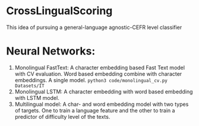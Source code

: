 # CrossLingualScoring
This idea of pursuing a general-language agnostic-CEFR level classifier

# Neural Networks:
1. Monolingual FastText: A character embedding based Fast Text model with CV evaluation. Word based embedding combine with character embeddings. A single model.
`python3 code/monolingual_cv.py Datasets/IT`
2. Monolingual LSTM: A character embedding with word based embedding with LSTM model.
3. Multilingual model: A char- and word embedding model with two types of targets. One to train a language feature and the other to train a predictor of difficulty level of the texts.
